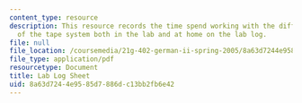 ```yaml
---
content_type: resource
description: This resource records the time spend working with the different parts
  of the tape system both in the lab and at home on the lab log.
file: null
file_location: /coursemedia/21g-402-german-ii-spring-2005/8a63d7244e9585d7886dc13bb2fb6e42_MIT21G_402S05_labLogSheet.pdf
file_type: application/pdf
resourcetype: Document
title: Lab Log Sheet
uid: 8a63d724-4e95-85d7-886d-c13bb2fb6e42
---
```

